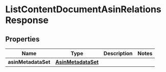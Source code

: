 # ListContentDocumentAsinRelationsResponse

## Properties
Name | Type | Description | Notes
------------ | ------------- | ------------- | -------------
**asinMetadataSet** | [**AsinMetadataSet**](AsinMetadataSet.md) |  | 
